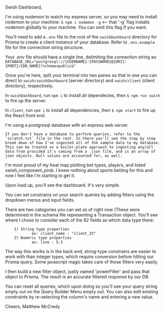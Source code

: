 Swish Dashboard,

I'm using nodemon to watch my express server, so you may need to install nodemon to your machine: `$ npm i nodemon -g` <-- that '-g' flag installs nodemon globally to your machine. You can omit this flag if you want.

You'll need to add a `.env` file to the root of the `swishDashboard` directory for Prisma to create a client instance of your database. Refer to `.env.example` file for the connection string structure.

Your .env file should have a single line, delimiting the connection string as: `DATABASE_URL="postgresql://{USERNAME}:{PASSWORD}@{URI}:{PORT}/{DB_NAME}?schema=public&"`

Once you're here, split your terminal into two panes so that in one you can direct to `swish/swishDashboard` (server directory) and `swish/client` (client directory), respectively.

In `swishDashboard`, run `npm i` to install all dependecies, then `$ npm run swish` to fire up the server.

In `client`, run `npm i` to install all dependencies, then `$ npm start` to fire up the React front end.

I'm using a postgresql database with an express web server.

    If you don't have a database to perform queries, refer to the `scratch.txt` file in the root. In there you'll see the step by step break down of how I've ingested all of the sample data to my database. 
    This can be treated as a boiler-plate approach to ingesting any/all data from provided it's coming from a .json file, and is an array of json objects. Null values are accounted for, as well.

I'm most proud of my heat map plotting bet types, players, and listed swish_component_prob. I knew nothing about sports betting for this and now I feel like I'm starting to get it.

Upon load up, you'll see the dashboard. It's very simple.

You can set constrains on your search queries by adding filters using the dropdown menus and input fields.

There are two categories you can set as of right now (These were determined in the schema file representing a Transaction object. You'll see where I chose to consider each of the 82 fields as which data type there:

        1) String type properties
                ex: client_name : "client_25"
        2) Numeric type properties
                ex: line : 5.3

The way this works is in the back end, string-type constrains are easier to work with than integer types, which require conversion before hitting our Prisma query.
Some javascript magic takes care of those filters very easily.

I then build a new filter object, justly named 'powerFilter' and pass that object to Prisma. The result is an accurate filtered response by our DB.

You can reset all queries, which upon doing so you'll see your query string empty out on the Query Builder Menu empty out. You can also edit existing constraints by re-selecting the column's name and entering a new value.

Cheers,
Matthew McCredy
